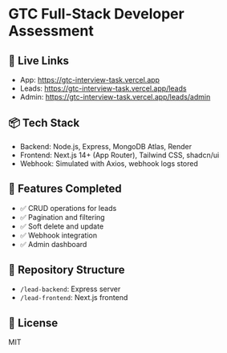 # GTC Full-Stack Developer Assessment

## 🔗 Live Links
- App: https://gtc-interview-task.vercel.app
- Leads: https://gtc-interview-task.vercel.app/leads
- Admin: https://gtc-interview-task.vercel.app/leads/admin

## 📦 Tech Stack
- Backend: Node.js, Express, MongoDB Atlas, Render
- Frontend: Next.js 14+ (App Router), Tailwind CSS, shadcn/ui
- Webhook: Simulated with Axios, webhook logs stored

## 🧪 Features Completed
- ✅ CRUD operations for leads
- ✅ Pagination and filtering
- ✅ Soft delete and update
- ✅ Webhook integration
- ✅ Admin dashboard


## 📁 Repository Structure
- `/lead-backend`: Express server
- `/lead-frontend`: Next.js frontend

## 📄 License
MIT
